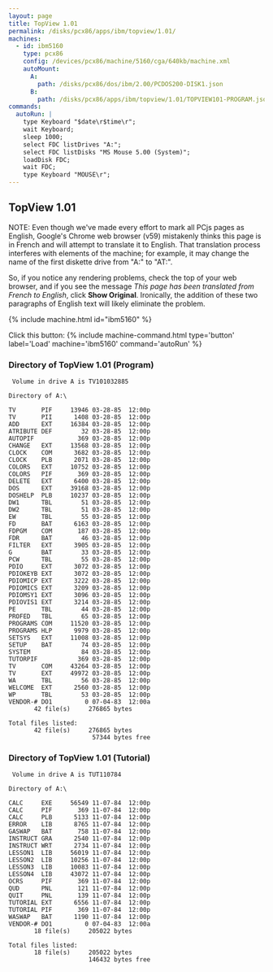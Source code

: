 ```yaml
---
layout: page
title: TopView 1.01
permalink: /disks/pcx86/apps/ibm/topview/1.01/
machines:
  - id: ibm5160
    type: pcx86
    config: /devices/pcx86/machine/5160/cga/640kb/machine.xml
    autoMount:
      A:
        path: /disks/pcx86/dos/ibm/2.00/PCDOS200-DISK1.json
      B:
        path: /disks/pcx86/apps/ibm/topview/1.01/TOPVIEW101-PROGRAM.json
commands:
  autoRun: |
    type Keyboard "$date\r$time\r";
    wait Keyboard;
    sleep 1000;
    select FDC listDrives "A:";
    select FDC listDisks "MS Mouse 5.00 (System)";
    loadDisk FDC;
    wait FDC;
    type Keyboard "MOUSE\r";
---
```


TopView 1.01
------------

NOTE: Even though we've made every effort to mark all PCjs pages as English, Google's Chrome web browser (v59)
mistakenly thinks this page is in French and will attempt to translate it to English.  That translation process
interferes with elements of the machine; for example, it may change the name of the first diskette drive from
"A:" to "AT:".

So, if you notice any rendering problems, check the top of your web browser, and if you see the message *This page
has been translated from French to English*, click **Show Original**.  Ironically, the addition of these two
paragraphs of English text will likely eliminate the problem.

{% include machine.html id="ibm5160" %}

Click this button: {% include machine-command.html type='button' label='Load' machine='ibm5160' command='autoRun' %}

### Directory of TopView 1.01 (Program)

	 Volume in drive A is TV101032885

	Directory of A:\

	TV       PIF     13946 03-28-85  12:00p
	TV       PII      1408 03-28-85  12:00p
	ADD      EXT     16384 03-28-85  12:00p
	ATRIBUTE DEF        32 03-28-85  12:00p
	AUTOPIF            369 03-28-85  12:00p
	CHANGE   EXT     13568 03-28-85  12:00p
	CLOCK    COM      3682 03-28-85  12:00p
	CLOCK    PLB      2071 03-28-85  12:00p
	COLORS   EXT     10752 03-28-85  12:00p
	COLORS   PIF       369 03-28-85  12:00p
	DELETE   EXT      6400 03-28-85  12:00p
	DOS      EXT     39168 03-28-85  12:00p
	DOSHELP  PLB     10237 03-28-85  12:00p
	DW1      TBL        51 03-28-85  12:00p
	DW2      TBL        51 03-28-85  12:00p
	EW       TBL        55 03-28-85  12:00p
	FD       BAT      6163 03-28-85  12:00p
	FDPGM    COM       187 03-28-85  12:00p
	FDR      BAT        46 03-28-85  12:00p
	FILTER   EXT      3905 03-28-85  12:00p
	G        BAT        33 03-28-85  12:00p
	PCW      TBL        55 03-28-85  12:00p
	PDIO     EXT      3072 03-28-85  12:00p
	PDIOKEYB EXT      3072 03-28-85  12:00p
	PDIOMICP EXT      3222 03-28-85  12:00p
	PDIOMICS EXT      3209 03-28-85  12:00p
	PDIOMSY1 EXT      3096 03-28-85  12:00p
	PDIOVIS1 EXT      3214 03-28-85  12:00p
	PE       TBL        44 03-28-85  12:00p
	PROFED   TBL        65 03-28-85  12:00p
	PROGRAMS COM     11520 03-28-85  12:00p
	PROGRAMS HLP      9979 03-28-85  12:00p
	SETSYS   EXT     11008 03-28-85  12:00p
	SETUP    BAT        74 03-28-85  12:00p
	SYSTEM              84 03-28-85  12:00p
	TUTORPIF           369 03-28-85  12:00p
	TV       COM     43264 03-28-85  12:00p
	TV       EXT     49972 03-28-85  12:00p
	WA       TBL        56 03-28-85  12:00p
	WELCOME  EXT      2560 03-28-85  12:00p
	WP       TBL        53 03-28-85  12:00p
	VENDOR-# DO1         0 07-04-83  12:00a
	       42 file(s)     276865 bytes

	Total files listed:
	       42 file(s)     276865 bytes
	                       57344 bytes free

### Directory of TopView 1.01 (Tutorial)

	 Volume in drive A is TUT110784  

	Directory of A:\

	CALC     EXE     56549 11-07-84  12:00p
	CALC     PIF       369 11-07-84  12:00p
	CALC     PLB      5133 11-07-84  12:00p
	ERROR    LIB      8765 11-07-84  12:00p
	GASWAP   BAT       758 11-07-84  12:00p
	INSTRUCT GRA      2540 11-07-84  12:00p
	INSTRUCT WRT      2734 11-07-84  12:00p
	LESSON1  LIB     56019 11-07-84  12:00p
	LESSON2  LIB     10256 11-07-84  12:00p
	LESSON3  LIB     10083 11-07-84  12:00p
	LESSON4  LIB     43072 11-07-84  12:00p
	OCRS     PIF       369 11-07-84  12:00p
	QUD      PNL       121 11-07-84  12:00p
	QUIT     PNL       139 11-07-84  12:00p
	TUTORIAL EXT      6556 11-07-84  12:00p
	TUTORIAL PIF       369 11-07-84  12:00p
	WASWAP   BAT      1190 11-07-84  12:00p
	VENDOR-# DO1         0 07-04-83  12:00a
	       18 file(s)     205022 bytes

	Total files listed:
	       18 file(s)     205022 bytes
	                      146432 bytes free
